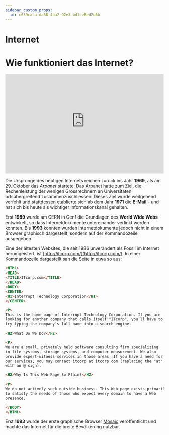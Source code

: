 ```yaml
---
sidebar_custom_props:
  id: c659caba-da58-4ba2-92e3-bd1ce8ed2d6b
---
```


# Internet

# Wie funktioniert das Internet?

<iframe width="100%" height="315" src="https://www.youtube-nocookie.com/embed/l_aSMNjx_Fw" title="YouTube video player" frameBorder="0" allow="accelerometer; autoplay; clipboard-write; encrypted-media; gyroscope; picture-in-picture" allowFullScreen></iframe>

Die Ursprünge des heutigen Internets reichen zurück ins Jahr **1969**, als am 29. Oktober das *Arpanet* startete. Das Arpanet hatte zum Ziel, die Rechenleistung der wenigen Grossrechnern an Universitäten ortsübergreifend zusammenzuschliessen. Dieses Ziel wurde weitgehend verfehlt und stattdessen etablierte sich ab dem Jahr **1971** die **E-Mail** - und hat sich bis heute als wichtiger Informationskanal gehalten.

Erst **1989** wurde am CERN in Genf die Grundlagen des **World Wide Webs** entwickelt, so dass Internetdokumente untereinander verlinkt werden konnten. Bis **1993** konnten wurden Internetdokumente jedoch nicht in einem Browser graphisch dargestellt, sondern auf der Kommandozeile ausgegeben.

Eine der ältesten Websites, die seit 1986 unverändert als Fossil im Internet herumgeistert, ist [http://itcorp.com/](http://itcorp.com/). In einer Kommandozeile dargestellt sah die Seite in etwa so aus:

<div style={{'maxHeight': '10em', 'overflow': 'auto'}} >

```html
<HTML>
<HEAD>
<TITLE>ITcorp.com</TITLE>
</HEAD>
<BODY>
<CENTER>
<H1>Interrupt Technology Corporation</H1>
</CENTER>

<P>
This is the home page of Interrupt Technology Corporation. If you are
looking for another company that calls itself "ITcorp", you'll have to
try typing the company's full name into a search engine.

<H2>What Do We Do?</H2>

<P>
We are a small, privately held software consulting firm specializing
in file systems, storage systems, and computer measurement. We also
provide expert-witness services in those areas. If you have a need for
our services, you may contact itcorp at itcorp.com (replacing the "at"
with an @ sign).

<H2>Why Is This Web Page So Plain?</H2>

<P>
We do not actively seek outside business. This Web page exists primarily
to satisfy the needs of those who expect every domain to have a Web
presence.

</BODY>
</HTML>
```

</div>

Erst **1993** wurde der erste graphische Browser [Mosaic](https://de.wikipedia.org/wiki/NCSA_Mosaic) veröffentlicht und machte das Internet für die breite Bevölkerung nutzbar.
